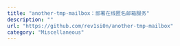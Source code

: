 ```yaml
---
title: "another-tmp-mailbox：部署在线匿名邮箱服务"
description: ""
url: "https://github.com/rev1si0n/another-tmp-mailbox"
category: "Miscellaneous"
---
```

